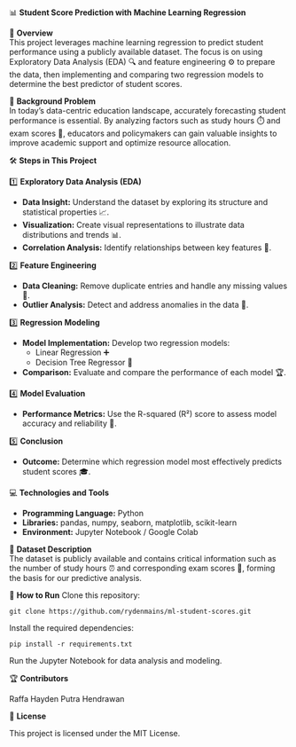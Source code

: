 📊 **Student Score Prediction with Machine Learning Regression**

🚀 **Overview**  
This project leverages machine learning regression to predict student performance using a publicly available dataset. The focus is on using Exploratory Data Analysis (EDA) 🔍 and feature engineering ⚙️ to prepare the data, then implementing and comparing two regression models to determine the best predictor of student scores.

🏫 **Background Problem**  
In today’s data-centric education landscape, accurately forecasting student performance is essential. By analyzing factors such as study hours ⏱️ and exam scores 🎯, educators and policymakers can gain valuable insights to improve academic support and optimize resource allocation.

🛠 **Steps in This Project**

1️⃣ **Exploratory Data Analysis (EDA)**
   - **Data Insight:** Understand the dataset by exploring its structure and statistical properties 📈.
   - **Visualization:** Create visual representations to illustrate data distributions and trends 📊.
   - **Correlation Analysis:** Identify relationships between key features 🔗.

2️⃣ **Feature Engineering**
   - **Data Cleaning:** Remove duplicate entries and handle any missing values 🧹.
   - **Outlier Analysis:** Detect and address anomalies in the data 🚩.

3️⃣ **Regression Modeling**
   - **Model Implementation:** Develop two regression models:
     - Linear Regression ➕
     - Decision Tree Regressor 🌳
   - **Comparison:** Evaluate and compare the performance of each model 🏆.

4️⃣ **Model Evaluation**
   - **Performance Metrics:** Use the R-squared (R²) score to assess model accuracy and reliability 📏.

5️⃣ **Conclusion**
   - **Outcome:** Determine which regression model most effectively predicts student scores 🎓.

💻 **Technologies and Tools**  
- **Programming Language:** Python  
- **Libraries:** pandas, numpy, seaborn, matplotlib, scikit-learn  
- **Environment:** Jupyter Notebook / Google Colab

📂 **Dataset Description**  
The dataset is publicly available and contains critical information such as the number of study hours ⏰ and corresponding exam scores 📑, forming the basis for our predictive analysis.

📢 **How to Run**
Clone this repository:

```git clone https://github.com/rydenmains/ml-student-scores.git```

Install the required dependencies:

```pip install -r requirements.txt```

Run the Jupyter Notebook for data analysis and modeling.

🏆 **Contributors**

Raffa Hayden Putra Hendrawan

📌 **License**

This project is licensed under the MIT License.
